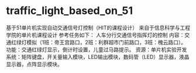 # traffic_light_based_on_51
基于51单片机实现自动交通信号灯控制（HIT的课程设计）
来自于信息科学与工程学院的单片机课程设计
参考任务如下：
人车分行交通信号指挥灯的控制
内容：交通红绿灯模拟（1班：帝王宫路口，2班：利群超市门前路口，3班：槐云路口）。
功能：交通红绿灯显示，倒计时设置，儿童过马路提示。
资源：单片机实验开发系统：矩阵键盘，开关量输入模块，LED输出模块，数码管（LED）显示器，液晶显示器，点阵显示模块。
